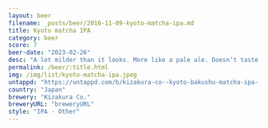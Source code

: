 ```yaml
---
layout: beer
filename: _posts/beer/2016-11-09-kyoto-matcha-ipa.md
title: Kyoto matcha IPA
category: beer
score: 7
beer-date: "2023-02-26"
desc: "A lot milder than it looks. More like a pale ale. Doesn’t taste nearly as strong as it is"
permalink: /beer/:title.html
img: /img/list/kyoto-matcha-ipa.jpeg
untappd: "https://untappd.com/b/kizakura-co--kyoto-bakushu-matcha-ipa----/2368379"
country: "Japan"
brewery: "Kizakura Co."
breweryURL: "breweryURL"
style: "IPA - Other"
---
```

